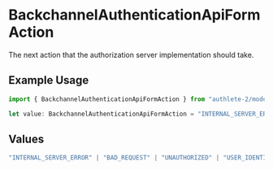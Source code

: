 # BackchannelAuthenticationApiFormAction

The next action that the authorization server implementation should take.

## Example Usage

```typescript
import { BackchannelAuthenticationApiFormAction } from "authlete-2/models/operations";

let value: BackchannelAuthenticationApiFormAction = "INTERNAL_SERVER_ERROR";
```

## Values

```typescript
"INTERNAL_SERVER_ERROR" | "BAD_REQUEST" | "UNAUTHORIZED" | "USER_IDENTIFICATION"
```